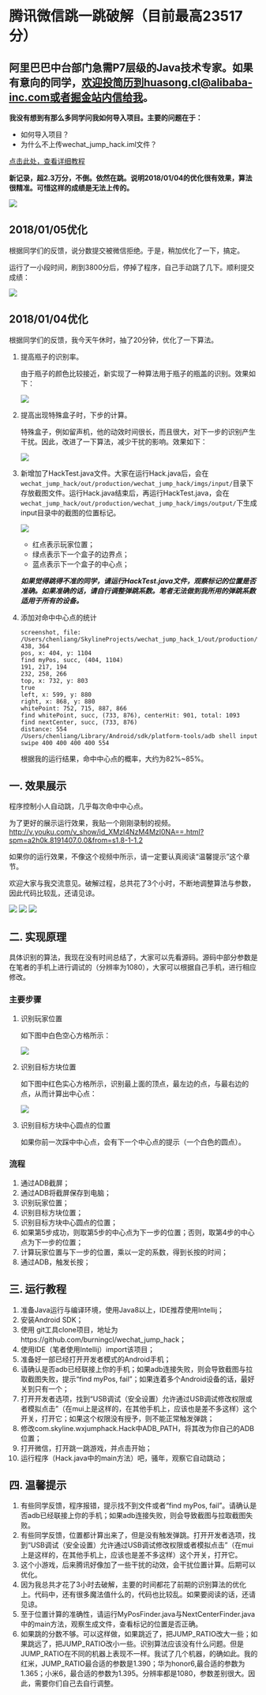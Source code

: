 # 腾讯微信跳一跳破解（目前最高23517分）

## 阿里巴巴中台部门急需P7层级的Java技术专家。如果有意向的同学，欢迎投简历到huasong.cl@alibaba-inc.com或者掘金站内信给我。

**我没有想到有那么多同学问我如何导入项目。主要的问题在于：**

* 如何导入项目？
* 为什么不上传wechat\_jump\_hack.iml文件？

[点击此处，查看详细教程](./IMPORT.md)

**新记录，超2.3万分，不倒。依然在跳。说明2018/01/04的优化很有效果，算法很精准。可惜这样的成绩是无法上传的。**

![](img/new_record.png)

## 2018/01/05优化

根据同学们的反馈，说分数提交被微信拒绝。于是，稍加优化了一下，搞定。

运行了一小段时间，刷到3800分后，停掉了程序，自己手动跳了几下。顺利提交成绩：

![](img/submit_success.jpeg)


## 2018/01/04优化

根据同学们的反馈，我今天午休时，抽了20分钟，优化了一下算法。
 
1. 提高瓶子的识别率。

	由于瓶子的颜色比较接近，新实现了一种算法用于瓶子的瓶盖的识别。效果如下：
	
	![](img/6.png)

2. 提高出现特殊盒子时，下步的计算。

	特殊盒子，例如留声机，他的动效时间很长，而且很大，对下一步的识别产生干扰。因此，改进了一下算法，减少干扰的影响。效果如下：
	
	![](img/7.png)
	
3. 新增加了HackTest.java文件。大家在运行Hack.java后，会在`wechat_jump_hack/out/production/wechat_jump_hack/imgs/input/`目录下存放截图文件。运行Hack.java结束后，再运行HackTest.java，会在`wechat_jump_hack/out/production/wechat_jump_hack/imgs/output/`下生成input目录中的截图的位置标记。

	![](img/9.png)
	
	* 红点表示玩家位置；
	* 绿点表示下一个盒子的边界点；
	* 蓝点表示下一个盒子的中心点；

	***如果觉得跳得不准的同学，请运行HackTest.java文件，观察标记的位置是否准确。如果准确的话，请自行调整弹跳系数。笔者无法做到我所用的弹跳系数适用于所有的设备。***

4. 添加对命中中心点的统计

	```
	screenshot, file: /Users/chenliang/SkylineProjects/wechat_jump_hack_1/out/production/wechat_jump_hack_1/imgs/input/1092.png
	438, 364
	pos, x: 404, y: 1104
	find myPos, succ, (404, 1104)
	191, 217, 194
	232, 258, 266
	top, x: 732, y: 803
	true
	left, x: 599, y: 880
	right, x: 868, y: 880
	whitePoint: 752, 715, 887, 866
	find whitePoint, succ, (733, 876), centerHit: 901, total: 1093
	find nextCenter, succ, (733, 876)
	distance: 554
	/Users/chenliang/Library/Android/sdk/platform-tools/adb shell input swipe 400 400 400 400 554
	```
	
	根据我的运行结果，命中中心点的概率，大约为82%~85%。

## 一. 效果展示

程序控制小人自动跳，几乎每次命中中心点。

为了更好的展示运行效果，我贴一个刚刚录制的视频。http://v.youku.com/v_show/id_XMzI4NzM4MzI0NA==.html?spm=a2h0k.8191407.0.0&from=s1.8-1-1.2

如果你的运行效果，不像这个视频中所示，请一定要认真阅读“温馨提示”这个章节。

欢迎大家与我交流意见。破解过程，总共花了3个小时，不断地调整算法与参数，因此代码比较乱，还请见谅。

![](img/1.jpg)
![](img/2.png)
![](img/5.gif)

## 二. 实现原理

具体识别的算法，我现在没有时间总结了，大家可以先看源码。源码中部分参数是在笔者的手机上进行调试的（分辨率为1080），大家可以根据自己手机，进行相应修改。

### 主要步骤

1. 识别玩家位置

	如下图中白色空心方格所示：
	
	![](img/3.png)

2. 识别目标方块位置

	如下图中红色实心方格所示，识别最上面的顶点，最左边的点，与最右边的点，从而计算出中心点：
	
	![](img/4.png)

3. 识别目标方块中心圆点的位置

	如果你前一次踩中中心点，会有下一个中心点的提示（一个白色的圆点）。
	
### 流程

1. 通过ADB截屏；
2. 通过ADB将截屏保存到电脑；
3. 识别玩家位置；
4. 识别目标方块位置；
5. 识别目标方块中心圆点的位置；
6. 如果第5步成功，则取第5步的中心点为下一步的位置；否则，取第4步的中心点为下一步的位置；
7. 计算玩家位置与下一步的位置，乘以一定的系数，得到长按的时间；
8. 通过ADB，触发长按；
	
## 三. 运行教程

1. 准备Java运行与编译环境，使用Java8以上，IDE推荐使用Intellij；
2. 安装Android SDK；
3. 使用 git工具clone项目，地址为https://github.com/burningcl/wechat_jump_hack；
4. 使用IDE（笔者使用Intellij）import该项目；
5. 准备好一部已经打开开发者模式的Android手机；
6. 请确认是否adb已经联接上你的手机；如果adb连接失败，则会导致截图与拉取截图失败，提示“find myPos, fail”；如果连着多个Android设备的话，最好关到只有一个；
7. 打开开发者选项，找到“USB调试（安全设置）允许通过USB调试修改权限或者模拟点击”（在mui上是这样的，在其他手机上，应该也是差不多这样）这个开关，打开它；如果这个权限没有授予，则不能正常触发弹跳；
8. 修改com.skyline.wxjumphack.Hack中ADB_PATH，将其改为你自己的ADB位置；
9. 打开微信，打开跳一跳游戏，并点击开始；
10. 运行程序（Hack.java中的main方法）吧，骚年，观察它自动跳动；

## 四. 温馨提示

1. 有些同学反馈，程序报错，提示找不到文件或者“find myPos, fail”。请确认是否adb已经联接上你的手机；如果adb连接失败，则会导致截图与拉取截图失败。
2. 有些同学反馈，位置都计算出来了，但是没有触发弹跳。打开开发者选项，找到“USB调试（安全设置）允许通过USB调试修改权限或者模拟点击”（在mui上是这样的，在其他手机上，应该也是差不多这样）这个开关，打开它。
3. 这个小游戏，后来腾讯好像加了一些干扰的动效，会干扰位置计算。后期可以优化。
4. 因为我总共才花了3小时去破解，主要的时间都花了前期的识别算法的优化上。代码中，还有很多魔法值什么的，代码也比较乱。如果要阅读的话，还请见谅。
5. 至于位置计算的准确性，请运行MyPosFinder.java与NextCenterFinder.java中的main方法，观察生成文件，查看标记的位置是否正确。
6. 如果跳的分数不够。可以这样做，如果跳近了，把JUMP_RATIO改大一些；如果跳远了，把JUMP_RATIO改小一些。识别算法应该没有什么问题。但是JUMP_RATIO在不同的机器上表现不一样。我试了几个机器，的确如此。我的红米，JUMP_RATIO最合适的参数是1.390；华为honor6,最合适的参数为1.365；小米6，最合适的参数为1.395。分辨率都是1080，参数差别很大。因此，需要你们自己去自行调整。
